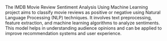 The IMDB Movie Review Sentiment Analysis Using Machine Learning project aims to classify movie reviews as positive or negative using Natural Language Processing (NLP) techniques. It involves text preprocessing, feature extraction, and machine learning algorithms to analyze sentiments. This model helps in understanding audience opinions and can be applied to improve recommendation systems and user experience. 
